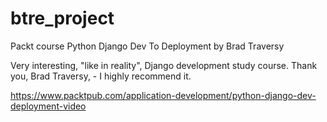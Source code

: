 # btre_project
Packt course
Python Django Dev To Deployment
by Brad Traversy

Very interesting, "like in reality", Django development study course.
Thank you, Brad Traversy, - I highly recommend it.

https://www.packtpub.com/application-development/python-django-dev-deployment-video
